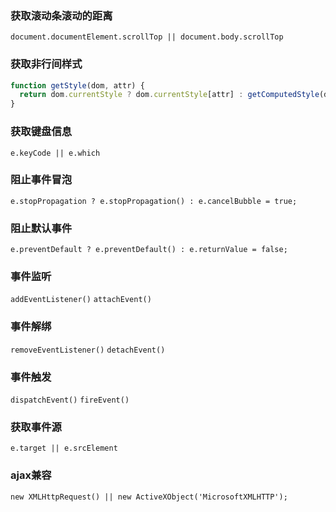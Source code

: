### 获取滚动条滚动的距离
`document.documentElement.scrollTop || document.body.scrollTop`

### 获取非行间样式
```js
function getStyle(dom, attr) {
  return dom.currentStyle ? dom.currentStyle[attr] : getComputedStyle(dom, false)[attr];
}
```

### 获取键盘信息
`e.keyCode || e.which`

### 阻止事件冒泡
`e.stopPropagation ? e.stopPropagation() : e.cancelBubble = true;`

### 阻止默认事件
`e.preventDefault ? e.preventDefault() : e.returnValue = false;`

### 事件监听
`addEventListener()`
`attachEvent()`

### 事件解绑
`removeEventListener()`
`detachEvent()`

### 事件触发
`dispatchEvent()`
`fireEvent()`

### 获取事件源
`e.target || e.srcElement`

### ajax兼容
`new XMLHttpRequest() || new ActiveXObject('MicrosoftXMLHTTP');`

